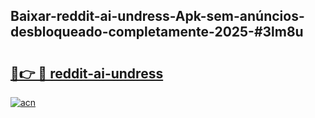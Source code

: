 ## Baixar-reddit-ai-undress-Apk-sem-anúncios-desbloqueado-completamente-2025-#3lm8u

# <h2><a href="https://ainizakaria.my?title=reddit-ai-undress&ref=22M">🔗👉 🔴 reddit-ai-undress</a></h2>

[![acn](https://github.com/user-attachments/assets/0f9c940e-d8b0-45ae-aac7-cd30a18b3e1c)](https://ainizakaria.my?title=reddit-ai-undress&ref=22M)

